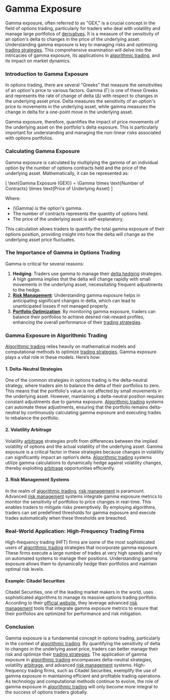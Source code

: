 # Gamma Exposure

Gamma exposure, often referred to as "GEX," is a crucial concept in the field of options trading, particularly for traders who deal with volatility and manage large portfolios of [derivatives](../d/derivatives.md). It is a measure of the sensitivity of an option's delta to changes in the price of the underlying asset. Understanding gamma exposure is key to managing risks and optimizing [trading strategies](../t/trading_strategies.md). This comprehensive examination will delve into the intricacies of gamma exposure, its applications in [algorithmic trading](../a/algorithmic_trading.md), and its impact on market dynamics.

### Introduction to Gamma Exposure

In options trading, there are several "Greeks" that measure the sensitivities of an option's price to various factors. Gamma (Γ) is one of these Greeks and represents the rate of change of delta (Δ) with respect to changes in the underlying asset price. Delta measures the sensitivity of an option's price to movements in the underlying asset, while gamma measures the change in delta for a one-point move in the underlying asset. 

Gamma exposure, therefore, quantifies the impact of price movements of the underlying asset on the portfolio's delta exposure. This is particularly important for understanding and managing the non-linear risks associated with options portfolios.

### Calculating Gamma Exposure

Gamma exposure is calculated by multiplying the gamma of an individual option by the number of options contracts held and the price of the underlying asset. Mathematically, it can be represented as:

\[ \text{Gamma Exposure (GEX)} = \Gamma \times \text{Number of Contracts} \times \text{Price of Underlying Asset} \]

Where:
- \(\Gamma\) is the option's gamma.
- The number of contracts represents the quantity of options held.
- The price of the underlying asset is self-explanatory.

This calculation allows traders to quantify the total gamma exposure of their options position, providing insight into how the delta will change as the underlying asset price fluctuates.

### The Importance of Gamma in Options Trading

Gamma is critical for several reasons:
1. **Hedging**: Traders use gamma to manage their [delta hedging](../d/delta_hedging.md) strategies. A high gamma implies that the delta will change rapidly with small movements in the underlying asset, necessitating frequent adjustments to the hedge.
2. **[Risk Management](../r/risk_management.md)**: Understanding gamma exposure helps in anticipating significant changes in delta, which can lead to unanticipated losses if not managed properly.
3. **[Portfolio Optimization](../p/portfolio_optimization.md)**: By monitoring gamma exposure, traders can balance their portfolios to achieve desired risk-reward profiles, enhancing the overall performance of their [trading strategies](../t/trading_strategies.md).

### Gamma Exposure in Algorithmic Trading

[Algorithmic trading](../a/algorithmic_trading.md) relies heavily on mathematical models and computational methods to optimize [trading strategies](../t/trading_strategies.md). Gamma exposure plays a vital role in these models. Here’s how:

#### 1. Delta-Neutral Strategies

One of the common strategies in options trading is the delta-neutral strategy, where traders aim to balance the delta of their portfolios to zero. This means that the portfolio's value is not affected by small movements in the underlying asset. However, maintaining a delta-neutral position requires constant adjustments due to gamma exposure. [Algorithmic trading](../a/algorithmic_trading.md) systems can automate these adjustments, ensuring that the portfolio remains delta-neutral by continuously calculating gamma exposure and executing trades to rebalance the portfolio.

#### 2. Volatility Arbitrage

Volatility [arbitrage](../a/arbitrage.md) strategies profit from differences between the implied volatility of options and the actual volatility of the underlying asset. Gamma exposure is a critical factor in these strategies because changes in volatility can significantly impact an option’s delta. [Algorithmic trading](../a/algorithmic_trading.md) systems utilize gamma calculations to dynamically hedge against volatility changes, thereby exploiting [arbitrage](../a/arbitrage.md) opportunities efficiently.

#### 3. Risk Management Systems

In the realm of [algorithmic trading](../a/algorithmic_trading.md), [risk management](../r/risk_management.md) is paramount. Advanced [risk management](../r/risk_management.md) systems integrate gamma exposure metrics to monitor the sensitivity of portfolios to price changes in real-time. This enables traders to mitigate risks preemptively. By employing algorithms, traders can set predefined thresholds for gamma exposure and execute trades automatically when these thresholds are breached.

### Real-World Application: High-Frequency Trading Firms

High-frequency trading (HFT) firms are some of the most sophisticated users of [algorithmic trading](../a/algorithmic_trading.md) strategies that incorporate gamma exposure. These firms execute a large number of trades at very high speeds and rely on automated systems to manage their positions. Understanding gamma exposure allows them to dynamically hedge their portfolios and maintain optimal risk levels.

#### Example: Citadel Securities

Citadel Securities, one of the leading market makers in the world, uses sophisticated algorithms to manage its massive options trading portfolio. According to their [official website](https://www.citadelsecurities.com), they leverage advanced [risk management](../r/risk_management.md) tools that integrate gamma exposure metrics to ensure that their portfolios are optimized for performance and risk mitigation.

### Conclusion

Gamma exposure is a fundamental concept in options trading, particularly in the context of [algorithmic trading](../a/algorithmic_trading.md). By quantifying the sensitivity of delta to changes in the underlying asset price, traders can better manage their risk and optimize their [trading strategies](../t/trading_strategies.md). The application of gamma exposure in [algorithmic trading](../a/algorithmic_trading.md) encompasses delta-neutral strategies, volatility [arbitrage](../a/arbitrage.md), and advanced [risk management](../r/risk_management.md) systems. High-frequency trading firms, such as Citadel Securities, exemplify the use of gamma exposure in maintaining efficient and profitable trading operations. As technology and computational methods continue to evolve, the role of gamma exposure in [algorithmic trading](../a/algorithmic_trading.md) will only become more integral to the success of options traders globally.
